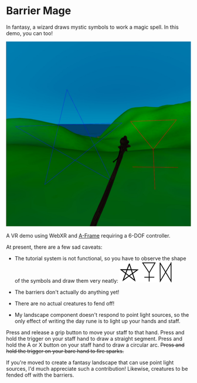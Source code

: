 # Barrier Mage
In fantasy, a wizard draws mystic symbols to work a magic spell.
In this demo, you can too!

![pentagram & brimstone screenshot](assets/pentagram-brimstone.jpg)

A VR demo using WebXR and [A-Frame](https://aframe.io) requiring a 6-DOF controller.

At present, there are a few sad caveats:
* The tutorial system is not functional, so you have to observe the shape of the symbols and draw them very neatly: ![mystic symbols](assets/symbols.png)

* The barriers don't actually do anything yet!
* There are no actual creatures to fend off!
* My landscape component doesn't respond to point light sources, so the only effect of writing the day rune is to light up your hands and staff.



Press and release a grip button to move your staff to that hand.
Press and hold the trigger on your staff hand to draw a straight segment.
Press and hold the A or X button on your staff hand to draw a circular arc.
~~Press and hold the trigger on your bare hand to fire sparks.~~


If you're moved to create a fantasy landscape that can use point light sources, I'd much appreciate such a contribution!
Likewise, creatures to be fended off with the barriers. 
